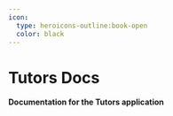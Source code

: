 ```yaml
---
icon:
  type: heroicons-outline:book-open
  color: black
---
```


# Tutors Docs

<b>Documentation for the Tutors application</b>